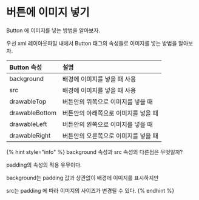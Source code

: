 # 버튼에 이미지 넣기

Button 에 이미지를 넣는 방법을 알아보자. 

우선 xml 레이아웃파일 내에서 Button 태그의 속성들로 이미지를 넣는 방법을 알아보자. 

| Button 속성  | 설명  |
| :--- | :--- |
| background | 배경에 이미지를 넣을 때 사용  |
| src | 배경에 이미지를 넣을 때 사용  |
| drawableTop | 버튼안의 위쪽으로 이미지를 넣을 때   |
| drawableBottom | 버튼안의 아래쪽으로 이미지를 넣을 때  |
| drawableLeft | 버튼안의 왼쪽으로 이미지를 넣을 때  |
| drawableRight | 버튼안의 오른쪽으로 이미지를 넣을 때  |

{% hint style="info" %}
background 속성과 src 속성의 다른점은 무엇일까?

padding의 속성의 적용 유무이다.

background는 padding 값과 상관없이 배경에 이미지를 표시하지만

src는 padding 에 따라 이미지의 사이즈가 변경될 수 있다.
{% endhint %}



